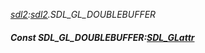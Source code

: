 _[sdl2](../../modules/sdl2/sdl2-module.md):[sdl2](../../modules/sdl2/sdl2-module.md).SDL\_GL\_DOUBLEBUFFER_
##### Const SDL\_GL\_DOUBLEBUFFER:[SDL_GLattr](../../modules/sdl2/sdl2-sdl_glattr.md)
